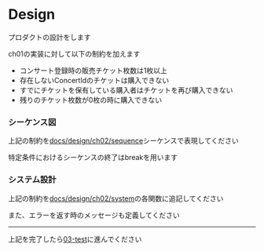 # Design
プロダクトの設計をします

ch01の実装に対して以下の制約を加えます

- コンサート登録時の販売チケット枚数は1枚以上
- 存在しないConcertIdのチケットは購入できない
- すでにチケットを保有している購入者はチケットを再び購入できない
- 残りのチケット枚数が0枚の時に購入できない

### シーケンス図
上記の制約を[docs/design/ch02/sequence](../../design/ch02/sequence.md)シーケンスで表現してください

特定条件におけるシーケンスの終了はbreakを用います

### システム設計
上記の制約を[docs/design/ch02/system](../../design/ch02/system.md)の各関数に追記してください

また、エラーを返す時のメッセージも定義してください

---

上記を完了したら[03-test](./03-test.md)に進んでください
